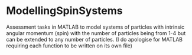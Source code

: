 # ModellingSpinSystems
Assessment tasks in MATLAB to model systems of particles with intrinsic angular momentum (spin) with the number of particles being from 1-4 but can be extended to any number of particles. (I do apologise for MATLAB requiring each function to be written on its own file)
